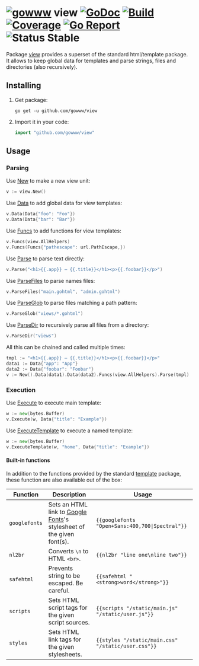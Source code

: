 # [![gowww](https://avatars.githubusercontent.com/u/18078923?s=20)](https://github.com/gowww) view [![GoDoc](https://godoc.org/github.com/gowww/view?status.svg)](https://godoc.org/github.com/gowww/view) [![Build](https://travis-ci.org/gowww/view.svg?branch=master)](https://travis-ci.org/gowww/view) [![Coverage](https://coveralls.io/repos/github/gowww/view/badge.svg?branch=master)](https://coveralls.io/github/gowww/view?branch=master) [![Go Report](https://goreportcard.com/badge/github.com/gowww/view)](https://goreportcard.com/report/github.com/gowww/view) ![Status Stable](https://img.shields.io/badge/status-stable-brightgreen.svg)

Package [view](https://godoc.org/github.com/gowww/view) provides a superset of the standard html/template package.  
It allows to keep global data for templates and parse strings, files and directories (also recursively).

## Installing

1. Get package:

	```Shell
	go get -u github.com/gowww/view
	```

2. Import it in your code:

	```Go
	import "github.com/gowww/view"
	```

## Usage

### Parsing

Use [New](https://godoc.org/github.com/gowww/view#New) to make a new view unit:

```Go
v := view.New()
```

Use [Data](https://godoc.org/github.com/gowww/view#Data) to add global data for view templates:

```Go
v.Data(Data{"foo": "Foo"})
v.Data(Data{"bar": "Bar"})
```

Use [Funcs](https://godoc.org/github.com/gowww/view#Funcs) to add functions for view templates:

```Go
v.Funcs(view.AllHelpers)
v.Funcs(Funcs{"pathescape": url.PathEscape,})
```

Use [Parse](https://godoc.org/github.com/gowww/view#Parse) to parse text directly:

```Go
v.Parse("<h1>{{.app}} — {{.title}}</h1><p>{{.foobar}}</p>")
```

Use [ParseFiles](https://godoc.org/github.com/gowww/view#ParseFiles) to parse names files:
```Go
v.ParseFiles("main.gohtml", "admin.gohtml")
```

Use [ParseGlob](https://godoc.org/github.com/gowww/view#ParseGlob) to parse files matching a path pattern:
```Go
v.ParseGlob("views/*.gohtml")
```

Use [ParseDir](https://godoc.org/github.com/gowww/view#ParseDir) to recursively parse all files from a directory:
```Go
v.ParseDir("views")
```

All this can be chained and called multiple times:

```Go
tmpl := "<h1>{{.app}} — {{.title}}</h1><p>{{.foobar}}</p>"
data1 := Data{"app": "App"}
data2 := Data{"foobar": "Foobar"}
v := New().Data(data1).Data(data2).Funcs(view.AllHelpers).Parse(tmpl)
```

### Execution

Use [Execute](https://godoc.org/github.com/gowww/view#Execute) to execute main template:

```Go
w := new(bytes.Buffer)
v.Execute(w, Data{"title": "Example"})
```

Use [ExecuteTemplate](https://godoc.org/github.com/gowww/view#ExecuteTemplate) to execute a named template:

```Go
w := new(bytes.Buffer)
v.ExecuteTemplate(w, "home", Data{"title": "Example"})
```

#### Built-in functions

In addition to the functions provided by the standard [template](https://golang.org/pkg/text/template/#hdr-Functions) package, these function are also available out of the box:

| Function        | Description                                                                                      | Usage                                              |
------------------|--------------------------------------------------------------------------------------------------|----------------------------------------------------|
| `googlefonts`   | Sets an HTML link to [Google Fonts](https://fonts.google.com)'s stylesheet of the given font(s). | `{{googlefonts "Open+Sans:400,700\|Spectral"}}`    |
| `nl2br`         | Converts `\n` to HTML `<br>`.                                                                    | `{{nl2br "line one\nline two"}}`                   |
| `safehtml`      | Prevents string to be escaped. Be careful.                                                       | `{{safehtml "<strong>word</strong>"}}`             |
| `scripts`       | Sets HTML script tags for the given script sources.                                              | `{{scripts "/static/main.js" "/static/user.js"}}`  |
| `styles`        | Sets HTML link tags for the given stylesheets.                                                   | `{{styles "/static/main.css" "/static/user.css"}}` |
